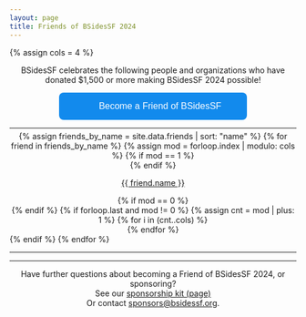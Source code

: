 ```yaml
---
layout: page
title: Friends of BSidesSF 2024
---
```


{% assign cols = 4 %}

<center>
<p>
BSidesSF celebrates the following people and organizations 
who have donated $1,500 or more making BSidesSF 2024 possible!
</p>

<p>
<script type="text/javascript" defer src="https://donorbox.org/install-popup-button.js"></script>
<a class="dbox-donation-button" 
  style="background: #128aed url(https://donorbox.org/images/white_logo.svg) no-repeat 45px;color: #fff;text-decoration: none;font-family: Verdana,sans-serif;display: inline-block;font-size: 16px;padding: 15px 45px;padding-left: 70px;-webkit-border-radius: 8px;-moz-border-radius: 8px;border-radius: 8px;" 
  href="https://donorbox.org/friends-of-bsidessf-2024?default_interval=o">
  Become a Friend of BSidesSF</a>
</p>
</center>

<hr style="margin-bottom: 5px" />
<div style="text-align: center" class="friends {{ class.class }}">
  {% assign friends_by_name = site.data.friends | sort: "name" %}
  {% for friend in friends_by_name %} 
    {% assign mod = forloop.index | modulo: cols %} 
    {% if mod == 1 %}
    <div class="friends row">
    {% endif %}
      <div class="friends column">
        <a href="{{friend.link}}" target="_{{friend.name}}">
          <p>{{ friend.name }}</p>
        </a>
      </div>
    {% if mod == 0 %}
    </div>
    {% endif %} 
    {% if forloop.last and mod != 0 %}
      {% assign cnt =  mod | plus: 1 %}
      {% for i in (cnt..cols) %}
        <div class="friends column">
          <!-- column filler -->
        </div>
      {% endfor %}
      </div>
    {% endif %}
  {% endfor %}
  </div>
  <hr style="margin-bottom: 5px" />

<hr style="margin-bottom: 5px" />

<center>
  <p>
      Have further questions about becoming a Friend of BSidesSF 2024, or sponsoring? 
      <br/> See our <a href="{{ site.data.sponsors.sponsorship_kit_url }}" target=_blank> sponsorship kit (page) </a>
      <br/>Or contact <a href="mailto:sponsors@bsidessf.org" target=_blank>sponsors@bsidessf.org</a>.
  </p>
</center>
